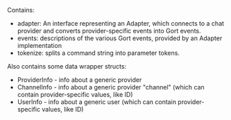 Contains:

* adapter: An interface representing an Adapter, which connects to a chat provider and converts provider-specific events into Gort events.
* events: descriptions of the various Gort events, provided by an Adapter implementation
* tokenize: splits a command string into parameter tokens.

Also contains some data wrapper structs:

* ProviderInfo - info about a generic provider
* ChannelInfo - info about a generic provider "channel" (which can contain provider-specific values, like ID)
* UserInfo - info about a generic user (which can contain provider-specific values, like ID)
